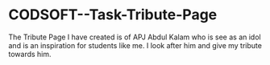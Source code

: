 # CODSOFT--Task-Tribute-Page
The Tribute Page I have created is of APJ Abdul Kalam who is see as an idol and is an inspiration for students like me. I look after him and give my tribute towards him.
